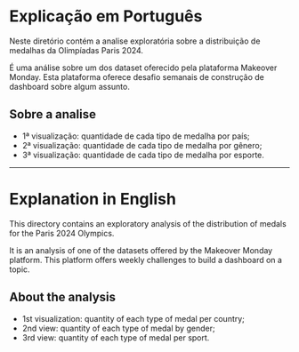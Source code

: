 # Explicação em Português

Neste diretório contém a analise exploratória sobre a distribuição de medalhas da Olimpíadas Paris 2024.

É uma análise sobre um dos dataset oferecido pela plataforma Makeover Monday. Esta plataforma oferece desafio semanais de construção de dashboard sobre algum assunto.

## Sobre a analise

 - 1ª visualização: quantidade de cada tipo de medalha por país;
 - 2ª visualização: quantidade de cada tipo de medalha por gênero;
 - 3ª visualização: quantidade de cada tipo de medalha por esporte.

---

# Explanation in English

This directory contains an exploratory analysis of the distribution of medals for the Paris 2024 Olympics.

It is an analysis of one of the datasets offered by the Makeover Monday platform. This platform offers weekly challenges to build a dashboard on a topic.

## About the analysis

 - 1st visualization: quantity of each type of medal per country;
 - 2nd view: quantity of each type of medal by gender;
 - 3rd view: quantity of each type of medal per sport.

